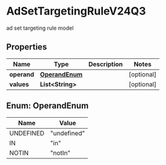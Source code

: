 

# AdSetTargetingRuleV24Q3

ad set targeting rule model

## Properties

| Name | Type | Description | Notes |
|------------ | ------------- | ------------- | -------------|
|**operand** | [**OperandEnum**](#OperandEnum) |  |  [optional] |
|**values** | **List&lt;String&gt;** |  |  [optional] |



## Enum: OperandEnum

| Name | Value |
|---- | -----|
| UNDEFINED | &quot;undefined&quot; |
| IN | &quot;in&quot; |
| NOTIN | &quot;notIn&quot; |



